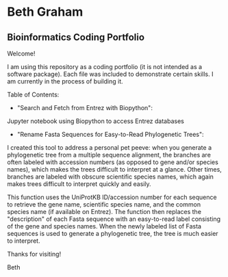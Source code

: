 # Beth Graham
## Bioinformatics Coding Portfolio

Welcome!

I am using this repository as a coding portfolio (it is not intended as a software package). Each file was included to demonstrate certain skills. I am currently in the process of building it.

Table of Contents:

- "Search and Fetch from Entrez with Biopython":

Jupyter notebook using Biopython to access Entrez databases

- "Rename Fasta Sequences for Easy-to-Read Phylogenetic Trees":

I created this tool to address a personal pet peeve: when you generate a phylogenetic tree from a multiple sequence alignment, the branches are often labeled with accession numbers (as opposed to gene and/or species names), which makes the trees difficult to interpret at a glance. Other times, branches are labeled with obscure scientific species names, which again makes trees difficult to interpret quickly and easily.

This function uses the UniProtKB ID/accession number for each sequence to retrieve the gene name, scientific species name, and the common species name (if available on Entrez). The function then replaces the "description" of each Fasta sequence with an easy-to-read label consisting of the gene and species names. When the newly labeled list of Fasta sequences is used to generate a phylogenetic tree, the tree is much easier to interpret.




Thanks for visiting!

Beth
